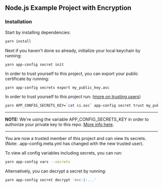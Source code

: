 ## Node.js Example Project with Encryption

### Installation

Start by installing dependencies:

```sh
yarn install
```

Next if you haven't done so already, initialize your local keychain by running:

```sh
yarn app-config secret init
```

In order to trust yourself to this project, you can export your public certificate by running:

```
yarn app-config secrets export my_public_key.asc
```

In order to trust yourself to this project run: ([more on trusting users](../../guide/intro/encryption.md#trusting-users))

```sh
yarn APP_CONFIG_SECRETS_KEY=`cat ci.asc` app-config secret trust my_public_key.asc
```

---

**NOTE:**
We're using the variable APP_CONFIG_SECRETS_KEY in order to authorize your private key to this repo.
[More info here](../../guide/intro/encryption.md#ci-automation).

---

You are now a trusted member of this project and can view its secrets. (Note: .app-config.meta.yml has changed with the new trusted user).

To view all config variables including secrets, you can run:

```sh
yarn app-config vars --secrets
```

Alternatively, you can decrypt a secret by running:

```sh
yarn app-config secret decrypt 'enc:1:...'
```
